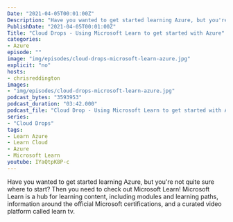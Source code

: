 ```yaml
---
Date: "2021-04-05T00:01:00Z"
Description: "Have you wanted to get started learning Azure, but you're not quite sure where to start? Then you need to check out Microsoft Learn! Microsoft Learn is a hub for learning content, including modules and learning paths, information around the official Microsoft certifications, and a curated video platform called learn tv."
PublishDate: "2021-04-05T00:01:00Z"
Title: "Cloud Drops - Using Microsoft Learn to get started with Azure"
categories:
- Azure
episode: ""
image: "img/episodes/cloud-drops-microsoft-learn-azure.jpg"
explicit: "no"
hosts:
- chrisreddington
images:
- "img/episodes/cloud-drops-microsoft-learn-azure.jpg"
podcast_bytes: "3593953"
podcast_duration: "03:42.000"
podcast_file: "Cloud Drop - Using Microsoft Learn to get started with Azure.mp3"
series:
- "Cloud Drops"
tags:
- Learn Azure
- Learn Cloud
- Azure
- Microsoft Learn
youtube: IYaQtpK8P-c
---
```

Have you wanted to get started learning Azure, but you're not quite sure where to start? Then you need to check out Microsoft Learn! Microsoft Learn is a hub for learning content, including modules and learning paths, information around the official Microsoft certifications, and a curated video platform called learn tv.